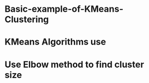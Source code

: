 # Basic-example-of-KMeans-Clustering

# KMeans Algorithms use
# Use Elbow method to find cluster size

